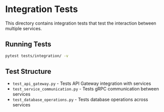 # Integration Tests

This directory contains integration tests that test the interaction between multiple services.

## Running Tests

```bash
pytest tests/integration/ -v
```

## Test Structure

- `test_api_gateway.py` - Tests API Gateway integration with services
- `test_service_communication.py` - Tests gRPC communication between services
- `test_database_operations.py` - Tests database operations across services
